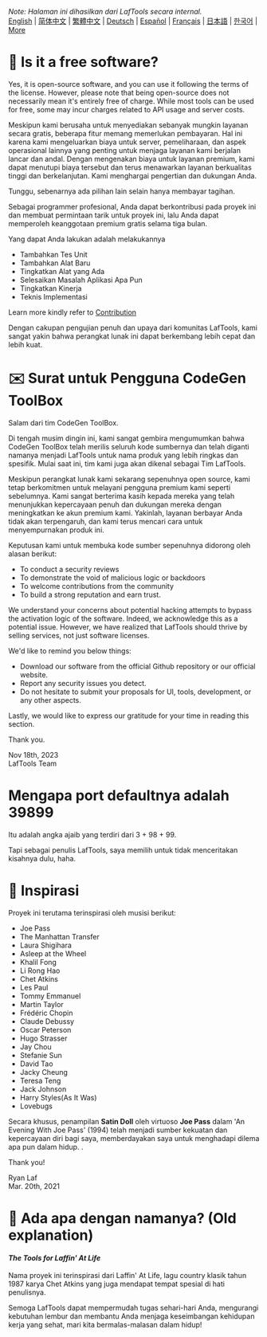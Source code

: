 <i>Note: Halaman ini dihasilkan dari LafTools secara internal.</i> <br/> [English](/docs/en_US/FAQ.md)  |  [简体中文](/docs/zh_CN/FAQ.md)  |  [繁體中文](/docs/zh_HK/FAQ.md)  |  [Deutsch](/docs/de/FAQ.md)  |  [Español](/docs/es/FAQ.md)  |  [Français](/docs/fr/FAQ.md)  |  [日本語](/docs/ja/FAQ.md)  |  [한국어](/docs/ko/FAQ.md) | [More](/docs/) <br/>

# 🙋 Is it a free software?

Yes, it is open-source software, and you can use it following the terms of the license. However, please note that being open-source does not necessarily mean it's entirely free of charge. While most tools can be used for free, some may incur charges related to API usage and server costs.

Meskipun kami berusaha untuk menyediakan sebanyak mungkin layanan secara gratis, beberapa fitur memang memerlukan pembayaran. Hal ini karena kami mengeluarkan biaya untuk server, pemeliharaan, dan aspek operasional lainnya yang penting untuk menjaga layanan kami berjalan lancar dan andal. Dengan mengenakan biaya untuk layanan premium, kami dapat menutupi biaya tersebut dan terus menawarkan layanan berkualitas tinggi dan berkelanjutan. Kami menghargai pengertian dan dukungan Anda.

Tunggu, sebenarnya ada pilihan lain selain hanya membayar tagihan.

Sebagai programmer profesional, Anda dapat berkontribusi pada proyek ini dan membuat permintaan tarik untuk proyek ini, lalu Anda dapat memperoleh keanggotaan premium gratis selama tiga bulan.

Yang dapat Anda lakukan adalah melakukannya

- Tambahkan Tes Unit
- Tambahkan Alat Baru
- Tingkatkan Alat yang Ada
- Selesaikan Masalah Aplikasi Apa Pun
- Tingkatkan Kinerja
- Teknis Implementasi

Learn more kindly refer to [Contribution](CONTRIBUTION.md)

Dengan cakupan pengujian penuh dan upaya dari komunitas LafTools, kami sangat yakin bahwa perangkat lunak ini dapat berkembang lebih cepat dan lebih kuat.

# ✉️ Surat untuk Pengguna CodeGen ToolBox

Salam dari tim CodeGen ToolBox.

Di tengah musim dingin ini, kami sangat gembira mengumumkan bahwa CodeGen ToolBox telah merilis seluruh kode sumbernya dan telah diganti namanya menjadi LafTools untuk nama produk yang lebih ringkas dan spesifik. Mulai saat ini, tim kami juga akan dikenal sebagai Tim LafTools.

Meskipun perangkat lunak kami sekarang sepenuhnya open source, kami tetap berkomitmen untuk melayani pengguna premium kami seperti sebelumnya. Kami sangat berterima kasih kepada mereka yang telah menunjukkan kepercayaan penuh dan dukungan mereka dengan meningkatkan ke akun premium kami. Yakinlah, layanan berbayar Anda tidak akan terpengaruh, dan kami terus mencari cara untuk menyempurnakan produk ini.

Keputusan kami untuk membuka kode sumber sepenuhnya didorong oleh alasan berikut:

- To conduct a security reviews
- To demonstrate the void of malicious logic or backdoors
- To welcome contributions from the community
- To build a strong reputation and earn trust.

We understand your concerns about potential hacking attempts to bypass the activation logic of the software. Indeed, we acknowledge this as a potential issue. However, we have realized that LafTools should thrive by selling services, not just software licenses.

We'd like to remind you below things:

- Download our software from the official Github repository or our official website.
- Report any security issues you detect.
- Do not hesitate to submit your proposals for UI, tools, development, or any other aspects.

Lastly, we would like to express our gratitude for your time in reading this section.

Thank you.

Nov 18th, 2023  
LafTools Team

# Mengapa port defaultnya adalah 39899

Itu adalah angka ajaib yang terdiri dari 3 + 98 + 99.

Tapi sebagai penulis LafTools, saya memilih untuk tidak menceritakan kisahnya dulu, haha.

# 🎷 Inspirasi

Proyek ini terutama terinspirasi oleh musisi berikut:

- Joe Pass
- The Manhattan Transfer
- Laura Shigihara
- Asleep at the Wheel
- Khalil Fong
- Li Rong Hao
- Chet Atkins
- Les Paul
- Tommy Emmanuel
- Martin Taylor
- Frédéric Chopin
- Claude Debussy
- Oscar Peterson
- Hugo Strasser
- Jay Chou
- Stefanie Sun
- David Tao
- Jacky Cheung
- Teresa Teng
- Jack Johnson
- Harry Styles(As It Was)
- Lovebugs

Secara khusus, penampilan **Satin Doll** oleh virtuoso **Joe Pass** dalam 'An Evening With Joe Pass' (1994) telah menjadi sumber kekuatan dan kepercayaan diri bagi saya, memberdayakan saya untuk menghadapi dilema apa pun dalam hidup. .

Thank you!

Ryan Laf  
Mar. 20th, 2021

# 🌱 Ada apa dengan namanya? (Old explanation)

#### _The Tools for Laffin' At Life_

Nama proyek ini terinspirasi dari Laffin' At Life, lagu country klasik tahun 1987 karya Chet Atkins yang juga mendapat tempat spesial di hati penulisnya.

Semoga LafTools dapat mempermudah tugas sehari-hari Anda, mengurangi kebutuhan lembur dan membantu Anda menjaga keseimbangan kehidupan kerja yang sehat, mari kita bermalas-malasan dalam hidup!
